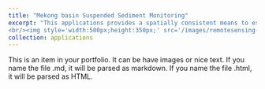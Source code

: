 ```yaml
---
title: "Mekong basin Suspended Sediment Monitoring"
excerpt: "This applications provides a spatially consistent means to estimate suspended sediment concentration in the Mekong Basin using remote sensing techniques. This application allows for non-remote sensing experts to access the data in a user-friendly manner supporting environmental decision making in the region.
<br/><img style='width:500px;height:350px;' src='/images/remotesensing-ssc-v10-i6.jpg'>"
collection: applications
---
```


This is an item in your portfolio. It can be have images or nice text. If you name the file .md, it will be parsed as markdown. If you name the file .html, it will be parsed as HTML.
